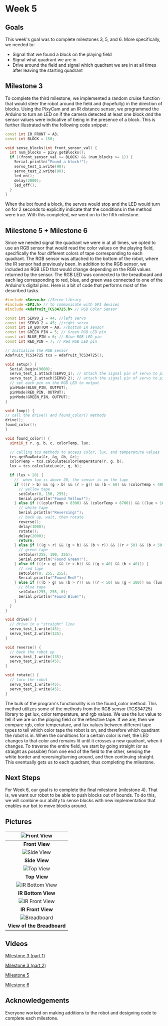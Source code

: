 # Week 5

## Goals
This week's goal was to complete milestones 3, 5, and 6. More specifically, we needed to:
* Signal that we found a block on the playing field
* Signal what quadrant we are in
* Drive around the field and signal which quadrant we are in at all times after leaving the starting quadrant

## Milestone 3
To complete the third milestone, we implemented a random cruise function that would steer the robot around the field and (hopefully) in the direction of blocks. Using the PixyCam and an IR distance sensor, we programmed the Arduino to turn an LED on if the camera detected at least one block *and* the sensor values were indicative of being in the presence of a block. This is further illustrated with the following code snippet:

```c++
const int IR_FRONT = A3;
const int BLOCK = 150;

void sense_blocks(int front_sensor_val) {
  int num_blocks = pixy.getBlocks();
  if ((front_sensor_val >= BLOCK) && (num_blocks >= 1)) {
    Serial.println("Found a block!");
    servo_test_1.write(90);
    servo_test_2.write(90);
    led_on();
    delay(2000);
    led_off();
  }
}
```
When the bot found a block, the servos would stop and the LED would turn on for 2 seconds to explicitly indicate that the conditions in the method were true. With this completed, we went on to the fifth milestone.

## Milestone 5 + Milestone 6
Since we needed signal the quadrant we were in at all times, we opted to use an RGB sensor that would read the color values on the playing field, specifically the four different colors of tape corresponding to each quadrant. The RGB sensor was attached to the bottom of the robot, where the IR sensor had previously been. In addition to the RGB sensor, we included an RGB LED that would change depending on the RGB values returned by the sensor. The RGB LED was connected to the breadboard and each leg corresponding to red, blue, and green was connected to one of the Arduino's digital pins. Here is a bit of code that performs most of the described tasks.

```c++
#include <Servo.h> //Servo library
#include <SPI.h> // to communicate with SPI devices
#include <Adafruit_TCS34725.h> // RGB Color Sensor

const int SERVO_1 = 44; //left servo
const int SERVO_2 = 45; //right servo
const int IR_BOTTOM = A0; //bottom IR sensor
const int GREEN_PIN = 5; // Green RGB LED pin
const int BLUE_PIN = 6; // Blue RGB LED pin
const int RED_PIN = 7; // Red RGB LED pin

// Initialize the RGB sensor
Adafruit_TCS34725 tcs = Adafruit_TCS34725();

void setup() {
  Serial.begin(9600);
  servo_test_1.attach(SERVO_1); // attach the signal pin of servo to pin44 of arduino
  servo_test_2.attach(SERVO_2); // attach the signal pin of servo to pin45 of arduino
  // set each pin on the RGB LED to output
  pinMode(BLUE_PIN, OUTPUT);
  pinMode(RED_PIN, OUTPUT);
  pinMode(GREEN_PIN, OUTPUT);
}

void loop() {
// call the drive() and found_color() methods
drive();
found_color();
}

void found_color() {
  uint16_t r, g, b, c, colorTemp, lux;

  // calling tcs methods to access color, lux, and temperature values
  tcs.getRawData(&r, &g, &b, &c);
  colorTemp = tcs.calculateColorTemperature(r, g, b);
  lux = tcs.calculateLux(r, g, b);

  if (lux > 20) {
    //  when lux is above 20, the sensor is on the tape
    if (((r > b) && (g > b) && (r > g)) && (b < 60) && (colorTemp < 4000)) {
      // yellow tape
      setColor(0, 150, 255);
      Serial.println("Found Yellow!");
    } else if (((colorTemp > 8300) && (colorTemp < 8700)) && ((lux > 100) && (lux < 200))) {
      // white tape
      Serial.println("Reversing!");
      // back up, wait, then rotate
      reverse();
      delay(1000);
      rotate();
      delay(2000);
      return;
    } else if (((g > r) && (g > b) && (b > r)) && ((r < 50) && (b < 50)) && (colorTemp < 6000)) {
      // green tape
      setColor(255, 100, 255);
      Serial.println("Found Green!");
    } else if (((r > g) && (r > b)) && ((g < 40) && (b < 40))) {
      // red tape
      setColor(0, 255, 255);
      Serial.println("Found Red!");
    } else if (((b > g) && (b > r)) && ((r < 50) && (g < 100)) && (lux < 60) && (colorTemp > 40000)){
      // blue tape
      setColor(255, 255, 0);
      Serial.println("Found Blue!");
    }
  }
}

void drive() {
  // drive in a "straight" line
  servo_test_1.write(45);
  servo_test_2.write(135);
}

void reverse() {
  // back the robot up
  servo_test_1.write(135);
  servo_test_2.write(45);
}

void rotate() {
  // turn the robot
  servo_test_1.write(45);
  servo_test_2.write(45);
}
```
The bulk of the program's functionality is in the found_color method. This method utilizes some of the methods from the RGB sensor (TCS34725) library to get lux, color temperature, and rgb values. We use the lux value to tell if we are on the playing field or the reflective tape. If we are, then we compare rgb, color temperature, and lux values between different tape types to tell which color tape the robot is on, and therefore which quadrant the robot is in. When the conditions for a certain color is met, the LED changes to that color and remains lit until it crosses a new quadrant, when it changes. To traverse the entire field, we start by going straight (or as straight as possible) from one end of the field to the other, sensing the white border and reversing/turning around, and then continuing straight. This eventually gets us to each quadrant, thus completing the milestone.

## Next Steps
For Week 6, our goal is to complete the final milestone (milestone 4). That is, we want our robot to be able to push blocks out of bounds. To do this, we will combine our ability to sense blocks with new implementation that enables our bot to move blocks around.

## Pictures
|![Front View](images/week5/week5-robot-frontview.JPG)
|:--:|
| **Front View** |
|![Side View](images/week5/week5-robot-sideview.JPG)
|**Side View**|
|![Top View](images/week5/week5-robot-topview.JPG)
|**Top View**|
|![IR Bottom View](images/week5/week5-IR-bottomview.JPG)
|**IR Bottom View**|
|![IR Front View](images/week5/week5-IR-frontview.JPG)
|**IR Front View**|
|![Breadboard](images/week5/week5-breadboard.JPG)
|**View of the Breadboard**|

## Videos
[Milestone 3 (part 1)](https://goo.gl/eQqmVm)

[Milestone 3 (part 2)](https://goo.gl/BEWKg9)

[Milestone 5](https://goo.gl/TXcpVX)

[Milestone 6](https://goo.gl/cpNkZH)

## Acknowledgements
Everyone worked on making additions to the robot and designing code to complete each milestone.
